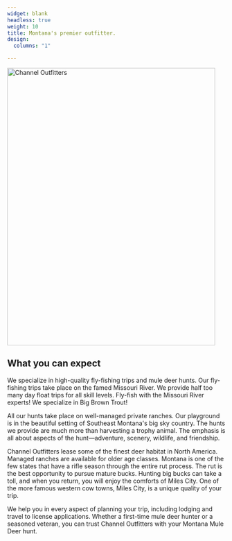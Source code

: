 ```yaml
---
widget: blank
headless: true
weight: 10
title: Montana's premier outfitter.
design:
  columns: "1"

---
```


<img class="center-block img-responsive" height="640" width="480" alt="Channel Outfitters" src="/media/sharing.svg" />


## What you can expect

We specialize in high-quality fly-fishing trips and mule deer hunts. Our fly-fishing trips take place on the famed Missouri River. We provide half too many day float trips for all skill levels. Fly-fish with the Missouri River experts! We specialize in Big Brown Trout!

All our hunts take place on well-managed private ranches. Our playground is in the beautiful setting of Southeast Montana's big sky country. The hunts we provide are much more than harvesting a trophy animal. The emphasis is all about aspects of the hunt—adventure, scenery, wildlife, and friendship.

Channel Outfitters lease some of the finest deer habitat in North America. Managed ranches are available for older age classes. Montana is one of the few states that have a rifle season through the entire rut process. The rut is the best opportunity to pursue mature bucks. Hunting big bucks can take a toll, and when you return, you will enjoy the comforts of Miles City. One of the more famous western cow towns, Miles City, is a unique quality of your trip.

We help you in every aspect of planning your trip, including lodging and travel to license applications. Whether a first-time mule deer hunter or a seasoned veteran, you can trust Channel Outfitters with your Montana Mule Deer hunt.
